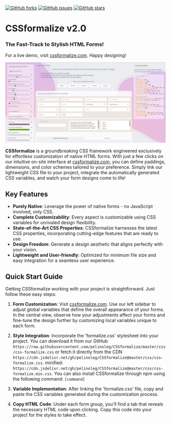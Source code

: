 [![GitHub forks](https://img.shields.io/github/forks/pelinoleg/CSSformalize.svg)](https://github.com/pelinoleg/CSSformalize/network)
[![GitHub issues](https://img.shields.io/github/issues/pelinoleg/CSSformalize.svg)](https://github.com/pelinoleg/CSSformalize/issues)
[![GitHub stars](https://img.shields.io/github/stars/pelinoleg/CSSformalize.svg)](https://github.com/pelinoleg/CSSformalize/stargazers)


# CSSformalize v2.0
### The Fast-Track to Stylish HTML Forms!

For a live demo, visit [cssformalize.com](http://cssformalize.com). Happy designing!


![Dark and Light mode example for custom css forms](https://github.com/pelinoleg/CSSformalize/blob/master/screen.jpg)



**CSSformalize** is a groundbreaking CSS framework engineered exclusively for effortless customization of native HTML forms. With just a few clicks on our intuitive on-site interface at [cssformalize.com](http://cssformalize.com), you can define paddings, dimensions, and color schemes tailored to your preference. Simply link our lightweight CSS file to your project, integrate the automatically generated CSS variables, and watch your form designs come to life!

## Key Features
- **Purely Native**: Leverage the power of native forms - no JavaScript involved, only CSS.
- **Complete Customizability**: Every aspect is customizable using CSS variables for unrivaled design flexibility.
- **State-of-the-Art CSS Properties**: CSSformalize harnesses the latest CSS properties, incorporating cutting-edge features that are ready to use.
- **Design Freedom**: Generate a design aesthetic that aligns perfectly with your vision.
- **Lightweight and User-friendly**: Optimized for minimum file size and easy integration for a seamless user experience.

## Quick Start Guide
Getting CSSformalize working with your project is straightforward. Just follow these easy steps:

1. **Form Customization**: Visit [cssformalize.com](http://cssformalize.com). Use our left sidebar to adjust global variables that define the overall appearance of your forms. In the central view, observe how your adjustments affect your forms and fine-tune the design further by customizing local variables unique to each form.

2. **Style Integration**: Incorporate the 'formalize.css' stylesheet into your project. You can download it from our GitHub `https://raw.githubusercontent.com/pelinoleg/CSSformalize/master/css/css-formalize.css` or fetch it directly from the CDN `https://cdn.jsdelivr.net/gh/pelinoleg/CSSformalize@master/css/css-formalize.css`. minified: `https://cdn.jsdelivr.net/gh/pelinoleg/CSSformalize@master/css/css-formalize.min.css`.
   You can also install CSSformalize through npm using the following command: `[command]`

3. **Variable Implementation**: After linking the 'formalize.css' file, copy and paste the CSS variables generated during the customization process.

4. **Copy HTML Code**: Under each form group, you'll find a tab that reveals the necessary HTML code upon clicking. Copy this code into your project for the styles to take effect.

